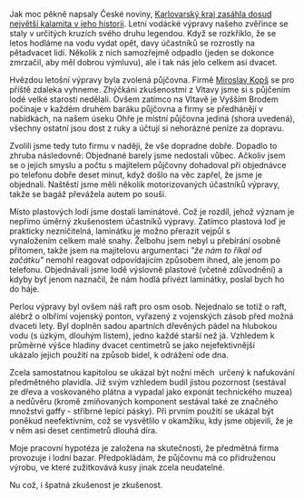 <!-- dcterms:identifier = riderweblog#212 -->
<!-- dcterms:title = Operace Titanik aneb Skanzen na vodě -->
<!-- dcterms:abstract = Furríci a úchyláci pro velký úspěch znovu na vodě, tentokráte na Ohři -->
<!-- np9:categoryId = 2 -->
<!-- x4w:category = Lidé a jiná zvěř -->
<!-- np9:authorId = 1 -->
<!-- np9:authorEmail = michal.valasek@altairis.cz -->
<!-- dcterms:creator = Michal Altair Valášek -->
<!-- dcterms:created = 2005-08-01T14:11:33.88+02:00 -->
<!-- dcterms:date = 2005-08-01T14:11:33.88+02:00 -->

Jak moc pěkně napsaly České noviny, [Karlovarský kraj zasáhla dosud největší kalamita v jeho historii](http://www.ceskenoviny.cz/domov/index_view.php?id=141180). Letní vodácké výpravy našeho zvěřince se staly v určitých kruzích svého druhu legendou. Když se rozkřiklo, že se letos hodláme na vodu vydat opět, davy účastníků se rozrostly na pětadvacet lidí. Několik z nich samozřejmě odpadlo (jeden se dokonce zmrzačil, aby měl dobrou výmluvu), ale i tak nás jelo celkem asi dvacet.

Hvězdou letošní výpravy byla zvolená půjčovna. Firmě [Miroslav Kopš](http://www.sweb.cz/lode.kops/) se pro příště zdaleka vyhneme. Zhýčkáni zkušenostmi z Vltavy jsme si s půjčením lodé velké starosti nedělali. Ovšem zatímco na Vltavě je Vyšším Brodem počínaje v každém druhém baráku půjčovna a firmy se předhánějí v nabídkách, na našem úseku Ohře je místní půjčovna jediná (shora uvedená), všechny ostatní jsou dost z ruky a účtují si nehorázné peníze za dopravu.

Zvolili jsme tedy tuto firmu v naději, že vše dopradne dobře. Dopadlo to zhruba následovně: Objednané barely jsme nedostali vůbec. Ačkoliv jsem se o jejich smyslu a počtu s majitelem půjčovny dohadoval při objednávce po telefonu dobře deset minut, když došlo na věc zapřel, že jsme je objednali. Naštěstí jsme měli několik motorizovaných účastníků výpravy, takže se bagáž převážela autem po souši.

Místo plastových lodí jsme dostali laminátové. Což je rozdíl, jehož význam je nepřímo úměrný zkušenostem účastníků výpravy. Zatímco plastová loď je prakticky nezničitelná, laminátku je možno přerazit vejpůl s vynaložením celkem malé snahy. Želbohu jsem nebyl u přebírání osobně přítomen, takže jsem na majitelovu argumentaci *"že nám to říkal od začátku"* nemohl reagovat odpovídajícím způsobem ihned, ale jenom po telefonu. Objednávali jsme lodě výslovně plastové (včetně zdůvodnění) a kdyby byť jenom naznačil, že nám hodlá přivézt laminátky, poslal bych ho do háje.

Perlou výpravy byl ovšem náš raft pro osm osob. Nejednalo se totiž o raft, alébrž o olbřímí vojenský ponton, vyřazený z vojenských zásob před možná dvaceti lety. Byl doplněn sadou apartních dřevěných pádel na hlubokou vodu (s úzkým, dlouhým listem), jedno každé starší než já. Vzhledem k průměrné výšce hladiny dvacet centimetrů se jako nejefektivnější ukázalo jejich použití na způsob bidel, k odrážení ode dna.

Zcela samostatnou kapitolou se ukázal být nožní měch  určený k nafukování předmětného plavidla. Již svým vzhledem budil jistou pozornost (sestával ze dřeva a voskovaného plátna a vypadal jako exponát technického muzea) a nedůvěru (kromě zmiňovaných komponent sestával také ze značného množství gaffy - stříbrné lepící pásky). Při prvním použití se ukázal být poněkud neefektivním, což se vysvětlilo v okamžiku, kdy jsme objevili, že je v něm asi deset centimetrů dlouhá díra.

Moje pracovní hypotéza je založena na skutečnosti, že předmětná firma provozuje i lodní bazar. Předpokládám, že půjčovnu má co přidruženou výrobu, ve které zužitkovává kusy jinak zcela neudatelné.

Nu což, i špatná zkušenost je zkušenost.